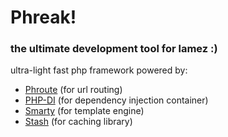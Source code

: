 # Phreak!
### the ultimate development tool for lamez :)

ultra-light fast php framework powered by:
- [Phroute](https://github.com/mrjgreen/phroute) (for url routing)
- [PHP-DI](https://github.com/PHP-DI/PHP-DI) (for dependency injection container)
- [Smarty](https://github.com/smarty-php/smarty) (for template engine)
- [Stash](https://github.com/tedious/www.stashphp.com) (for caching library)
